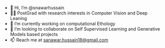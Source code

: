 - 👋 Hi, I’m @snawarhussain
- 👀📖 PostGrad with research interests in Computer Vision and Deep Leaning 
- 🌱 I’m currently working on computational Ethology
- 💞️ I’m looking to collaborate on Self Supervised Learning and Generative Models based projects
- 📫 Reach me at sanawar.hussain18@gmail.com

<!---
snawarhussain/snawarhussain is a ✨ special ✨ repository because its `README.md` (this file) appears on your GitHub profile.
You can click the Preview link to take a look at your changes.
--->
